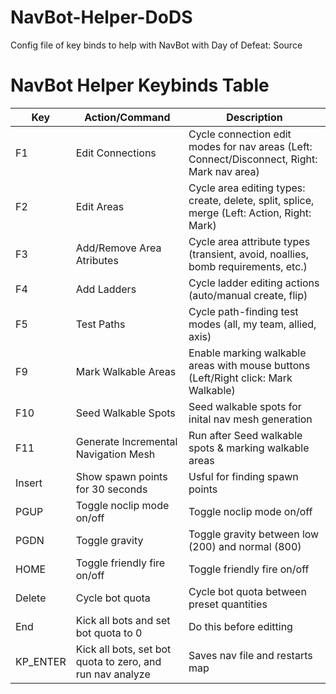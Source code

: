 # NavBot-Helper-DoDS
Config file of key binds to help with NavBot with Day of Defeat: Source


# NavBot Helper Keybinds Table


| Key         | Action/Command                                         | Description                                                                                   |
|-------------|--------------------------------------------------------|-----------------------------------------------------------------------------------------------|
| F1          | Edit Connections                            | Cycle connection edit modes for nav areas (Left: Connect/Disconnect, Right: Mark nav area)    |
| F2          | Edit Areas                                  | Cycle area editing types: create, delete, split, splice, merge (Left: Action, Right: Mark)    |
| F3          | Add/Remove Area Atributes                   | Cycle area attribute types (transient, avoid, noallies, bomb requirements, etc.)              |
| F4          | Add Ladders                                | Cycle ladder editing actions (auto/manual create, flip)                                       |
| F5          | Test Paths                                 | Cycle path-finding test modes (all, my team, allied, axis)                                    |
| F9          | Mark Walkable Areas						             | Enable marking walkable areas with mouse buttons (Left/Right click: Mark Walkable)            |
| F10         | Seed Walkable Spots 					              | Seed walkable spots for inital nav mesh generation                                                   |
| F11         | Generate Incremental Navigation Mesh 	    | Run after Seed walkable spots & marking walkable areas                                                            |
| Insert      | Show spawn points for 30 seconds         | Usful for finding spawn points                                                              |
| PGUP        | Toggle noclip mode on/off                | Toggle noclip mode on/off                                                                     |
| PGDN        | Toggle gravity                                           | Toggle gravity between low (200) and normal (800)                                             |
| HOME        | Toggle friendly fire on/off                                               | Toggle friendly fire on/off                                                                   |
| Delete      | Cycle bot quota                            | Cycle bot quota between preset quantities                                                     |
| End         | Kick all bots and set bot quota to 0 | Do this before editting                                                          |
| KP_ENTER    | Kick all bots, set bot quota to zero, and run nav analyze | Saves nav file and restarts map                                     |
